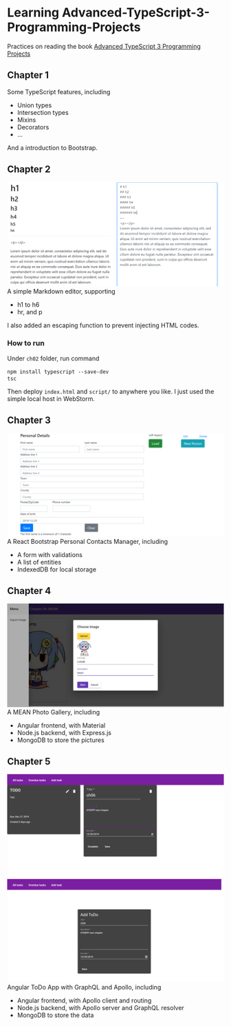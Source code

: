 # Learning Advanced-TypeScript-3-Programming-Projects

Practices on reading the book [Advanced TypeScript 3 Programming Projects](https://www.packtpub.com/application-development/advanced-typescript-3-programming-projects?utm_source=github&utm_medium=repository&utm_campaign=)

## Chapter 1

Some TypeScript features, including

+ Union types
+ Intersection types
+ Mixins
+ Decorators
+ ...

And a introduction to Bootstrap.

## Chapter 2

![ch02](ch02.png)
A simple Markdown editor, supporting

+ h1 to h6
+ hr, and p

I also added an escaping function to prevent injecting HTML codes.

### How to run

Under `ch02` folder, run command

```shell script
npm install typescript --save-dev
tsc
```

Then deploy `index.html` and `script/` to anywhere you like.
I just used the simple local host in WebStorm.

## Chapter 3

![ch03](ch03.png)
A React Bootstrap Personal Contacts Manager, including

+ A form with validations
+ A list of entities
+ IndexedDB for local storage

## Chapter 4

![ch04](ch04.png)
A MEAN Photo Gallery, including

+ Angular frontend, with Material
+ Node.js backend, with Express.js
+ MongoDB to store the pictures

## Chapter 5

![ch05_1](ch05_1.png)
![ch05_2](ch05_2.png)
Angular ToDo App with GraphQL and Apollo, including

+ Angular frontend, with Apollo client and routing
+ Node.js backend, with Apollo server and GraphQL resolver
+ MongoDB to store the data